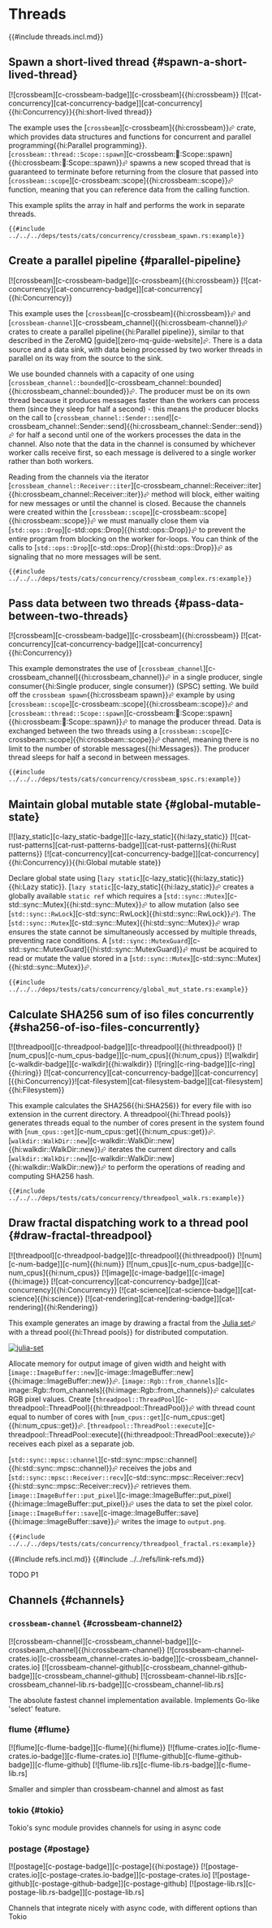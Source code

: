 # Threads

{{#include threads.incl.md}}

## Spawn a short-lived thread {#spawn-a-short-lived-thread}

[![crossbeam][c-crossbeam-badge]][c-crossbeam]{{hi:crossbeam}}  [![cat-concurrency][cat-concurrency-badge]][cat-concurrency]{{hi:Concurrency}}{{hi:short-lived thread}}

The example uses the [`crossbeam`][c-crossbeam]{{hi:crossbeam}}⮳ crate, which provides data structures and functions for concurrent and parallel programming{{hi:Parallel programming}}. [`crossbeam::thread::Scope::spawn`][c-crossbeam::thread::Scope::spawn]{{hi:crossbeam::thread::Scope::spawn}}⮳ spawns a new scoped thread that is guaranteed to terminate before returning from the closure that passed into [`crossbeam::scope`][c-crossbeam::scope]{{hi:crossbeam::scope}}⮳ function, meaning that you can reference data from the calling function.

This example splits the array in half and performs the work in separate threads.

```rust,editable
{{#include ../../../deps/tests/cats/concurrency/crossbeam_spawn.rs:example}}
```

## Create a parallel pipeline {#parallel-pipeline}

[![crossbeam][c-crossbeam-badge]][c-crossbeam]{{hi:crossbeam}}  [![cat-concurrency][cat-concurrency-badge]][cat-concurrency]{{hi:Concurrency}}

This example uses the [`crossbeam`][c-crossbeam]{{hi:crossbeam}}⮳ and [`crossbeam-channel`][c-crossbeam_channel]{{hi:crossbeam-channel}}⮳ crates to create a parallel pipeline{{hi:Parallel pipeline}}, similar to that described in the ZeroMQ [guide][zero-mq-guide-website]⮳. There is a data source and a data sink, with data being processed by two worker threads in parallel on its way from the source to the sink.

We use bounded channels with a capacity of one using
[`crossbeam_channel::bounded`][c-crossbeam_channel::bounded]{{hi:crossbeam_channel::bounded}}⮳. The producer must be on its own thread because it produces messages faster than the workers can process them (since they sleep for half a second) - this means the producer blocks on the call to
[`crossbeam_channel::Sender::send`][c-crossbeam_channel::Sender::send]{{hi:crossbeam_channel::Sender::send}}⮳ for half a second until one of the workers processes the data in the channel. Also note that the data in the channel is consumed by whichever worker calls receive first, so each message is delivered to a single worker rather than both workers.

Reading from the channels via the iterator
[`crossbeam_channel::Receiver::iter`][c-crossbeam_channel::Receiver::iter]{{hi:crossbeam_channel::Receiver::iter}}⮳ method will block, either waiting for new messages or until the channel is closed. Because the channels were created within the [`crossbeam::scope`][c-crossbeam::scope]{{hi:crossbeam::scope}}⮳ we must manually close them via [`std::ops::Drop`][c-std::ops::Drop]{{hi:std::ops::Drop}}⮳ to prevent the entire program from blocking on the worker for-loops. You can think of the calls to [`std::ops::Drop`][c-std::ops::Drop]{{hi:std::ops::Drop}}⮳ as signaling that no more messages will be sent.

```rust,editable
{{#include ../../../deps/tests/cats/concurrency/crossbeam_complex.rs:example}}
```

## Pass data between two threads {#pass-data-between-two-threads}

[![crossbeam][c-crossbeam-badge]][c-crossbeam]{{hi:crossbeam}}  [![cat-concurrency][cat-concurrency-badge]][cat-concurrency]{{hi:Concurrency}}

This example demonstrates the use of [`crossbeam_channel`][c-crossbeam_channel]{{hi:crossbeam_channel}}⮳ in a single producer, single consumer{{hi:Single producer, single consumer}} (SPSC) setting. We build off the `crossbeam spawn`{{hi:crossbeam spawn}}⮳ example by using [`crossbeam::scope`][c-crossbeam::scope]{{hi:crossbeam::scope}}⮳ and [`crossbeam::thread::Scope::spawn`][c-crossbeam::thread::Scope::spawn]{{hi:crossbeam::thread::Scope::spawn}}⮳ to manage the producer thread. Data is exchanged between the two threads using a [`crossbeam::scope`][c-crossbeam::scope]{{hi:crossbeam::scope}}⮳ channel, meaning there is no limit to the number of storable messages{{hi:Messages}}. The producer thread sleeps for half a second in between messages.

```rust,editable
{{#include ../../../deps/tests/cats/concurrency/crossbeam_spsc.rs:example}}
```

## Maintain global mutable state {#global-mutable-state}

[![lazy_static][c-lazy_static-badge]][c-lazy_static]{{hi:lazy_static}}  [![cat-rust-patterns][cat-rust-patterns-badge]][cat-rust-patterns]{{hi:Rust patterns}}  [![cat-concurrency][cat-concurrency-badge]][cat-concurrency]{{hi:Concurrency}}{{hi:Global mutable state}}

Declare global state using [`lazy static`][c-lazy_static]{{hi:lazy_static}}{{hi:Lazy static}}. [`lazy static`][c-lazy_static]{{hi:lazy_static}}⮳ creates a globally available `static ref` which requires a [`std::sync::Mutex`][c-std::sync::Mutex]{{hi:std::sync::Mutex}}⮳ to allow mutation (also see [`std::sync::RwLock`][c-std::sync::RwLock]{{hi:std::sync::RwLock}}⮳). The [`std::sync::Mutex`][c-std::sync::Mutex]{{hi:std::sync::Mutex}}⮳ wrap ensures the state cannot be simultaneously accessed by multiple threads, preventing race conditions. A [`std::sync::MutexGuard`][c-std::sync::MutexGuard]{{hi:std::sync::MutexGuard}}⮳ must be acquired to read or mutate the value stored in a [`std::sync::Mutex`][c-std::sync::Mutex]{{hi:std::sync::Mutex}}⮳.

```rust,editable
{{#include ../../../deps/tests/cats/concurrency/global_mut_state.rs:example}}
```

## Calculate SHA256 sum of iso files concurrently {#sha256-of-iso-files-concurrently}

[![threadpool][c-threadpool-badge]][c-threadpool]{{hi:threadpool}}  [![num_cpus][c-num_cpus-badge]][c-num_cpus]{{hi:num_cpus}}  [![walkdir][c-walkdir-badge]][c-walkdir]{{hi:walkdir}}  [![ring][c-ring-badge]][c-ring]{{hi:ring}}  [![cat-concurrency][cat-concurrency-badge]][cat-concurrency][{{hi:Concurrency}}![cat-filesystem][cat-filesystem-badge]][cat-filesystem]{{hi:Filesystem}}

This example calculates the SHA256{{hi:SHA256}} for every file with iso extension in the current directory. A threadpool{{hi:Thread pools}} generates threads equal to the number of cores present in the system found with [`num_cpus::get`][c-num_cpus::get]{{hi:num_cpus::get}}⮳. [`walkdir::WalkDir::new`][c-walkdir::WalkDir::new]{{hi:walkdir::WalkDir::new}}⮳ iterates the current directory and calls [`walkdir::WalkDir::new`][c-walkdir::WalkDir::new]{{hi:walkdir::WalkDir::new}}⮳ to perform the operations of reading and computing SHA256 hash.

```rust,editable
{{#include ../../../deps/tests/cats/concurrency/threadpool_walk.rs:example}}
```

## Draw fractal dispatching work to a thread pool {#draw-fractal-threadpool}

[![threadpool][c-threadpool-badge]][c-threadpool]{{hi:threadpool}}  [![num][c-num-badge]][c-num]{{hi:num}}  [![num_cpus][c-num_cpus-badge]][c-num_cpus]{{hi:num_cpus}}  [![image][c-image-badge]][c-image]{{hi:image}}  [![cat-concurrency][cat-concurrency-badge]][cat-concurrency]{{hi:Concurrency}} [![cat-science][cat-science-badge]][cat-science]{{hi:science}} [![cat-rendering][cat-rendering-badge]][cat-rendering]{{hi:Rendering}}

This example generates an image by drawing a fractal from the [Julia set][web-julia-set]⮳ with a thread pool{{hi:Thread pools}} for distributed computation.

[![julia-set][web-julia-set]][web-julia-set]

[web-julia-set]: https://cloud.githubusercontent.com/assets/221000/26546700/9be34e80-446b-11e7-81dc-dd9871614ea1.png

Allocate memory for output image of given width and height with [`image::ImageBuffer::new`][c-image::ImageBuffer::new]{{hi:image::ImageBuffer::new}}⮳.
[`image::Rgb::from_channels`][c-image::Rgb::from_channels]{{hi:image::Rgb::from_channels}}⮳ calculates RGB pixel values. Create [`threadpool::ThreadPool`][c-threadpool::ThreadPool]{{hi:threadpool::ThreadPool}}⮳ with thread count equal to number of cores with [`num_cpus::get`][c-num_cpus::get]{{hi:num_cpus::get}}⮳.
[`threadpool::ThreadPool::execute`][c-threadpool::ThreadPool::execute]{{hi:threadpool::ThreadPool::execute}}⮳ receives each pixel as a separate job.

[`std::sync::mpsc::channel`][c-std::sync::mpsc::channel]{{hi:std::sync::mpsc::channel}}⮳ receives the jobs and [`std::sync::mpsc::Receiver::recv`][c-std::sync::mpsc::Receiver::recv]{{hi:std::sync::mpsc::Receiver::recv}}⮳ retrieves them.
[`image::ImageBuffer::put_pixel`][c-image::ImageBuffer::put_pixel]{{hi:image::ImageBuffer::put_pixel}}⮳ uses the data to set the pixel color.
[`image::ImageBuffer::save`][c-image::ImageBuffer::save]{{hi:image::ImageBuffer::save}}⮳ writes the image to `output.png`.

```rust,editable
{{#include ../../../deps/tests/cats/concurrency/threadpool_fractal.rs:example}}
```

{{#include refs.incl.md}}
{{#include ../../refs/link-refs.md}}

<div class="hidden">
TODO P1

## Channels {#channels}

### `crossbeam-channel` {#crossbeam-channel2}

[![crossbeam-channel][c-crossbeam_channel-badge]][c-crossbeam_channel]{{hi:crossbeam-channel}}
[![crossbeam-channel-crates.io][c-crossbeam_channel-crates.io-badge]][c-crossbeam_channel-crates.io]
[![crossbeam-channel-github][c-crossbeam_channel-github-badge]][c-crossbeam_channel-github]
[![crossbeam-channel-lib.rs][c-crossbeam_channel-lib.rs-badge]][c-crossbeam_channel-lib.rs]

The absolute fastest channel implementation available. Implements Go-like 'select' feature.

### flume {#flume}

[![flume][c-flume-badge]][c-flume]{{hi:flume}}
[![flume-crates.io][c-flume-crates.io-badge]][c-flume-crates.io]
[![flume-github][c-flume-github-badge]][c-flume-github]
[![flume-lib.rs][c-flume-lib.rs-badge]][c-flume-lib.rs]

Smaller and simpler than crossbeam-channel and almost as fast

### tokio {#tokio}

Tokio's sync module provides channels for using in async code

### postage {#postage}

[![postage][c-postage-badge]][c-postage]{{hi:postage}}
[![postage-crates.io][c-postage-crates.io-badge]][c-postage-crates.io]
[![postage-github][c-postage-github-badge]][c-postage-github]
[![postage-lib.rs][c-postage-lib.rs-badge]][c-postage-lib.rs]

Channels that integrate nicely with async code, with different options than Tokio

</div>
